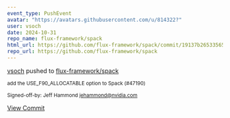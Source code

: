 ```yaml
---
event_type: PushEvent
avatar: "https://avatars.githubusercontent.com/u/814322?"
user: vsoch
date: 2024-10-31
repo_name: flux-framework/spack
html_url: https://github.com/flux-framework/spack/commit/19137b26533565153fda6cea4253b4ec7811d5d6
repo_url: https://github.com/flux-framework/spack
---
```


<a href='https://github.com/vsoch' target='_blank'>vsoch</a> pushed to <a href='https://github.com/flux-framework/spack' target='_blank'>flux-framework/spack</a>

<small>add the USE_F90_ALLOCATABLE option to Spack (#47190)

Signed-off-by: Jeff Hammond <jehammond@nvidia.com></small>

<a href='https://github.com/flux-framework/spack/commit/19137b26533565153fda6cea4253b4ec7811d5d6' target='_blank'>View Commit</a>